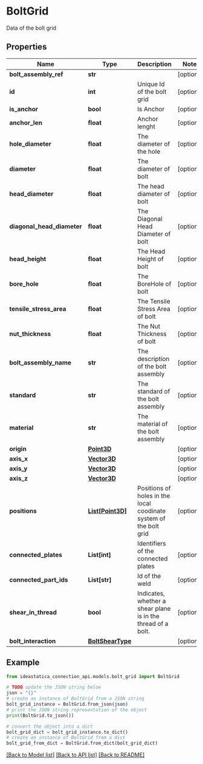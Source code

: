 # BoltGrid

Data of the bolt grid

## Properties

Name | Type | Description | Notes
------------ | ------------- | ------------- | -------------
**bolt_assembly_ref** | **str** |  | [optional] 
**id** | **int** | Unique Id of the bolt grid | [optional] 
**is_anchor** | **bool** | Is Anchor | [optional] 
**anchor_len** | **float** | Anchor lenght | [optional] 
**hole_diameter** | **float** | The diameter of the hole | [optional] 
**diameter** | **float** | The diameter of bolt | [optional] 
**head_diameter** | **float** | The head diameter of bolt | [optional] 
**diagonal_head_diameter** | **float** | The Diagonal Head Diameter of bolt | [optional] 
**head_height** | **float** | The Head Height of bolt | [optional] 
**bore_hole** | **float** | The BoreHole of bolt | [optional] 
**tensile_stress_area** | **float** | The Tensile Stress Area of bolt | [optional] 
**nut_thickness** | **float** | The Nut Thickness of bolt | [optional] 
**bolt_assembly_name** | **str** | The description of the bolt assembly | [optional] 
**standard** | **str** | The standard of the bolt assembly | [optional] 
**material** | **str** | The material of the bolt assembly | [optional] 
**origin** | [**Point3D**](Point3D.md) |  | [optional] 
**axis_x** | [**Vector3D**](Vector3D.md) |  | [optional] 
**axis_y** | [**Vector3D**](Vector3D.md) |  | [optional] 
**axis_z** | [**Vector3D**](Vector3D.md) |  | [optional] 
**positions** | [**List[Point3D]**](Point3D.md) | Positions of holes in the local coodinate system of the bolt grid | [optional] 
**connected_plates** | **List[int]** | Identifiers of the connected plates | [optional] 
**connected_part_ids** | **List[str]** | Id of the weld | [optional] 
**shear_in_thread** | **bool** | Indicates, whether a shear plane is in the thread of a bolt. | [optional] 
**bolt_interaction** | [**BoltShearType**](BoltShearType.md) |  | [optional] 

## Example

```python
from ideastatica_connection_api.models.bolt_grid import BoltGrid

# TODO update the JSON string below
json = "{}"
# create an instance of BoltGrid from a JSON string
bolt_grid_instance = BoltGrid.from_json(json)
# print the JSON string representation of the object
print(BoltGrid.to_json())

# convert the object into a dict
bolt_grid_dict = bolt_grid_instance.to_dict()
# create an instance of BoltGrid from a dict
bolt_grid_from_dict = BoltGrid.from_dict(bolt_grid_dict)
```
[[Back to Model list]](../README.md#documentation-for-models) [[Back to API list]](../README.md#documentation-for-api-endpoints) [[Back to README]](../README.md)



